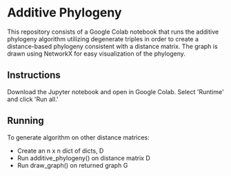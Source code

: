 # Additive Phylogeny

This repository consists of a Google Colab notebook that runs the additive phylogeny algorithm utilizing degenerate triples in order to create a distance-based phylogeny consistent with a distance matrix. The graph is drawn using NetworkX for easy visualization of the phylogeny.

## Instructions
Download the Jupyter notebook and open in Google Colab. Select 'Runtime' and click 'Run all.'

## Running
To generate algorithm on other distance matrices:
- Create an n x n dict of dicts, D
- Run additive_phylogeny() on distance matrix D
- Run draw_graph() on returned graph G
